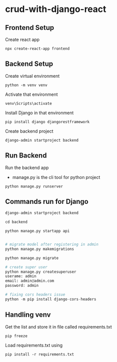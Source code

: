 # crud-with-django-react

## Frontend Setup

Create react app

```
npx create-react-app frontend
```

## Backend Setup

Create virtual environment

```
python -m venv venv
```

Activate that environment

```
venv\Scripts\activate
```

Install Django in that environment

```
pip install django djangorestframework
```

Create backend project

```
django-admin startproject backend
```

## Run Backend

Run the backend app

- manage.py is the cli tool for python project

```
python manage.py runserver
```

## Commands run for Django

```python
django-admin startproject backend

cd backend

python manage.py startapp api


# migrate model after registering in admin
python manage.py makemigrations

python manage.py migrate

# create super user
python manage.py createsuperuser
userame: admin
email: admin@admin.com
password: admin

# fixing cors headers issue
python -m pip install django-cors-headers

```

## Handling venv

Get the list and store it in file called requirements.txt

```
pip freeze
```

Load requirements.txt using

```
pip install -r requirements.txt
```
